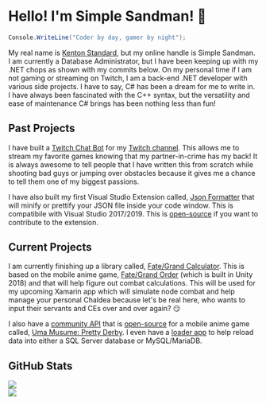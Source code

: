 # Hello! I'm Simple Sandman! 👋
```csharp
Console.WriteLine("Coder by day, gamer by night");
```

My real name is [Kenton Standard](https://www.linkedin.com/in/kentonstandard/), but my online handle is Simple Sandman. I am currently a Database Administrator, but I have been keeping up with my .NET chops as shown with my commits below. On my personal time if I am not gaming or streaming on Twitch, I am a back-end .NET developer with various side projects. I have to say, C# has been a dream for me to write in. I have always been fascinated with the C++ syntax, but the versatility and ease of maintenance C# brings has been nothing less than fun! 

## Past Projects
I have built a [Twitch Chat Bot](https://github.com/SimpleSandman/TwitchBot) for my [Twitch channel](https://www.twitch.tv/simple_sandman). This allows me to stream my favorite games knowing that my partner-in-crime has my back! It is always awesome to tell people that I have written this from scratch while shooting bad guys or jumping over obstacles because it gives me a chance to tell them one of my biggest passions.

I have also built my first Visual Studio Extension called, [Json Formatter](https://marketplace.visualstudio.com/items?itemName=KentonStandard.JsonFormatter) that will minify or prettify your JSON file inside your code window. This is compatibile with Visual Studio 2017/2019. This is [open-source](https://github.com/SimpleSandman/JsonFormatter) if you want to contribute to the extension.

## Current Projects
I am currently finishing up a library called, [Fate/Grand Calculator](https://github.com/SimpleSandman/FateGrandCalculator). This is based on the mobile anime game, [Fate/Grand Order](https://fate-go.us/) (which is built in Unity 2018) and that will help figure out combat calculations. This will be used for my upcoming Xamarin app which will simulate node combat and help manage your personal Chaldea because let's be real here, who wants to input their servants and CEs over and over again? 😏

I also have a [community API](https://www.tracenacademy.com/index.html) that is [open-source](https://github.com/SimpleSandman/UmaMusumeAPI) for a mobile anime game called, [Uma Musume: Pretty Derby](https://umamusume.jp/). I even have a [loader app](https://github.com/SimpleSandman/UmaMusumeLoadSqlData) to help reload data into either a SQL Server database or MySQL/MariaDB.

## GitHub Stats

<a href="https://github.com/SimpleSandman">
  <img src="https://github-readme-stats.vercel.app/api?username=simplesandman&show_icons=true&theme=dark&hide=contribs" />
</a>
<br/>
<a href="https://github.com/SimpleSandman">
  <img src="https://github-readme-stats.vercel.app/api/top-langs/?username=simplesandman&theme=dark" />
</a>

<!--
**SimpleSandman/simplesandman** is a ✨ _special_ ✨ repository because its `README.md` (this file) appears on your GitHub profile.

Here are some ideas to get you started:

- 🔭 I’m currently working on ...
- 🌱 I’m currently learning ...
- 👯 I’m looking to collaborate on ...
- 🤔 I’m looking for help with ...
- 💬 Ask me about ...
- 📫 How to reach me: ...
- 😄 Pronouns: ...
- ⚡ Fun fact: ...
-->
